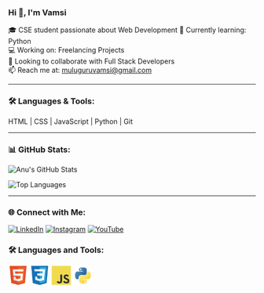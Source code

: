### Hi 👋, I'm Vamsi

🎓 CSE student passionate about Web Development 
🌱 Currently learning: Python  
💻 Working on: Freelancing Projects  
🤝 Looking to collaborate with Full Stack Developers  
📫 Reach me at: muluguruvamsi@gmail.com

---

### 🛠️ Languages & Tools:
HTML | CSS | JavaScript | Python | Git

---

### 📊 GitHub Stats:
![Anu's GitHub Stats](https://github-readme-stats.vercel.app/api?username=Anu123&show_icons=true&theme=radical)

![Top Languages](https://github-readme-stats.vercel.app/api/top-langs/?username=Anu123&layout=compact)

---

### 🌐 Connect with Me:
[![LinkedIn](https://img.shields.io/badge/LinkedIn-blue?logo=linkedin)](https://linkedin.com/in/anu)
[![Instagram](https://img.shields.io/badge/Instagram-pink?logo=instagram)](https://instagram.com/anu)
[![YouTube](https://img.shields.io/badge/YouTube-red?logo=youtube)](https://youtube.com/@anu)

### 🛠️ Languages and Tools:

<p align="left">
  <img src="https://raw.githubusercontent.com/devicons/devicon/master/icons/html5/html5-original.svg" alt="HTML" width="40" height="40" title="HTML"/>
  <img src="https://raw.githubusercontent.com/devicons/devicon/master/icons/css3/css3-original.svg" alt="CSS" width="40" height="40" title="CSS"/>
  <img src="https://raw.githubusercontent.com/devicons/devicon/master/icons/javascript/javascript-original.svg" alt="JavaScript" width="40" height="40" title="JavaScript"/>
  <img src="https://raw.githubusercontent.com/devicons/devicon/master/icons/python/python-original.svg" alt="Python" width="40" height="40" title="Python"/>
</p>
